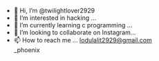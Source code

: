 - 👋 Hi, I’m @twilightlover2929
- 👀 I’m interested in hacking ...
- 🌱 I’m currently learning c programming ...
- 💞️ I’m looking to collaborate on Instagram...
- 📫 How to reach me ...
lodulalit2929@gmail.com                  
_phoenix 
<!---
twilightlover2929/twilightlover2929 is a ✨ special ✨ repository because its `README.md` (this file) appears on your GitHub profile.
You can click the Preview link to take a look at your changes.
--->
